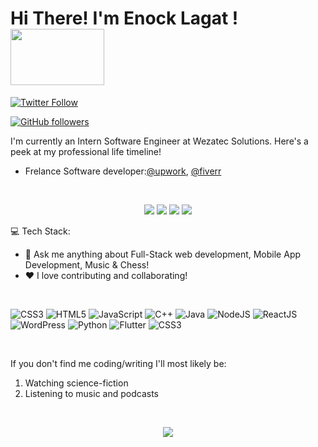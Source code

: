 <h1>Hi There! I'm Enock Lagat ! <img src="https://media.giphy.com/media/tu33e5fsyK6D6/giphy.gif" width="150" height="90"></h1>

[![Twitter Follow](https://img.shields.io/twitter/follow/en_k_l?style=social)](https://twitter.com/en_k_l)

[![GitHub followers](https://img.shields.io/github/followers/e-nk?style=social)](https://github.com/e-nk)

I'm currently an Intern Software Engineer at Wezatec Solutions. Here's a peek at my professional life timeline!


- Frelance Software developer:[@upwork](https://upwork.com), [@fiverr](https://fiverr.com)


[<br><p align='center'> <img src="https://img.shields.io/badge/website-enocklagat.com-green?style=for-the-badge&logo=appveyor"/>][1]
[<img src="https://img.shields.io/badge/Gmail-enocklagat747@gmail.com-orange?style=for-the-badge&logo=google"/>][2]
[<img src="https://img.shields.io/badge/linkedin-enocklagat-blue?style=for-the-badge&logo=linkedin"/>][3]
[<img src="https://img.shields.io/badge/twitter/en_k_l-lightblue?style=for-the-badge&logo=twitter"/>][4]


:computer: Tech Stack: 

 - 💬 Ask me anything about Full-Stack web development, Mobile App Development, Music & Chess!
 - ❤️ I love contributing and collaborating!

<br/>

![CSS3](https://img.shields.io/badge/css3-%231572B6.svg?style=for-the-badge&logo=css3&logoColor=white)
![HTML5](https://img.shields.io/badge/html5-%23E34F26.svg?style=for-the-badge&logo=html5&logoColor=white)
![JavaScript](https://img.shields.io/badge/javascript-%23323330.svg?style=for-the-badge&logo=javascript&logoColor=%23F7DF1E)
![C++](https://img.shields.io/badge/c++-%2300599C.svg?style=for-the-badge&logo=c%2B%2B&logoColor=white)
![Java](https://img.shields.io/badge/java-%23ED8B00.svg?style=for-the-badge&logo=java&logoColor=white)
![NodeJS](https://img.shields.io/badge/node.js-6DA55F?style=for-the-badge&logo=node.js&logoColor=white)
![ReactJS](https://img.shields.io/badge/react-%23E34F26.svg?style=for-the-badge&logo=react&logoColor=white)
![WordPress](https://img.shields.io/badge/wordpress-6DA55F?style=for-the-badge&logo=wordpress&logoColor=blue)
![Python](https://img.shields.io/badge/python-6DA55F?style=for-the-badge&logo=python&logoColor=blue)
![Flutter](https://img.shields.io/badge/flutter-%231572B6.svg?style=for-the-badge&logo=flutter&logoColor=white)
![CSS3](https://img.shields.io/badge/neo4j-%231572B6.svg?style=for-the-badge&logo=neo4j&logoColor=white)

</br>

If you don't find me coding/writing I'll most likely be:
1. Watching science-fiction
2. Listening to music and podcasts



<br/>

<p align="center"><img src="https://github-readme-streak-stats.herokuapp.com/?user=e-nk&theme=dark&ring=FFB19A&hide_border=true&currStreakNum=F6A085&fire=F6A085&currStreakLabel=F6A085"></p>

 [1]: https://enocklagat.com/
 [2]: mailto:enocklagat747@gmail.com
 [3]: https://www.linkedin.com/in/enock-lagat/
 [4]: https://twitter.com/e-nk
 
 


